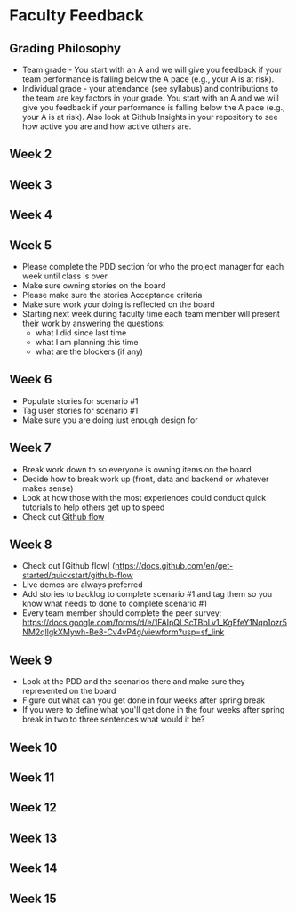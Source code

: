 # Faculty Feedback #

## Grading Philosophy ##
- Team grade - You start with an A and we will give you feedback if your team performance is falling below the A pace (e.g., your A is at risk).
- Individual grade - your attendance (see syllabus) and contributions to the team are key factors in your grade.  You start with an A and we will give you feedback if your performance is falling below the A pace (e.g., your A is at risk).  Also look at Github Insights in your repository to see how active you are and how active others are.

## Week 2 ##

## Week 3 ##

## Week 4 ##

## Week 5 ##
- Please complete  the PDD section for who the project manager for each week until class is over
- Make sure owning stories on the board
- Please make sure the stories Acceptance criteria
- Make sure work your doing is reflected on the board
- Starting next week during faculty time each team member will present their work by answering the questions: 
	- what I did since last time
	- what I am planning this time
  - what are the blockers (if any)


## Week 6 ##
- Populate stories for scenario #1
- Tag user stories for scenario #1
- Make sure you are doing just enough design for


## Week 7 ##
- Break work down to so everyone is owning items on the board
- Decide how to break work up (front, data and backend or whatever makes sense)
- Look at how those with the most experiences could conduct quick tutorials to help others get up to speed
- Check out [Github flow](https://docs.github.com/en/get-started/quickstart/github-flow)

## Week 8 ##
- Check out [Github flow] (https://docs.github.com/en/get-started/quickstart/github-flow
- Live demos are always preferred
- Add stories to backlog to complete scenario #1 and tag them so you know what needs to done to complete scenario #1
- Every team member should complete the peer survey: https://docs.google.com/forms/d/e/1FAIpQLScTBbLv1_KgEfeY1Nqp1ozr5NM2qllgkXMywh-Be8-Cv4vP4g/viewform?usp=sf_link

## Week 9 ##
- Look at the PDD and the scenarios there and make sure they represented on the board 
- Figure out what can you get done in four weeks after spring break
- If you were to define what you'll get done in the  four weeks after spring break in two to three sentences what would it be?

## Week 10 ##

## Week 11 ##

## Week 12 ##

## Week 13 ##

## Week 14 ##

## Week 15 ##
